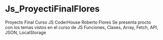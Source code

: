 # Js_ProyectiFinalFlores
Proyecto Final Curso JS CoderHouse Roberto Flores
Se presenta procto con los temas vistos en el curso de JS
Funciones, Clases, Array, Fetch, API, JSON, LocalStorage 